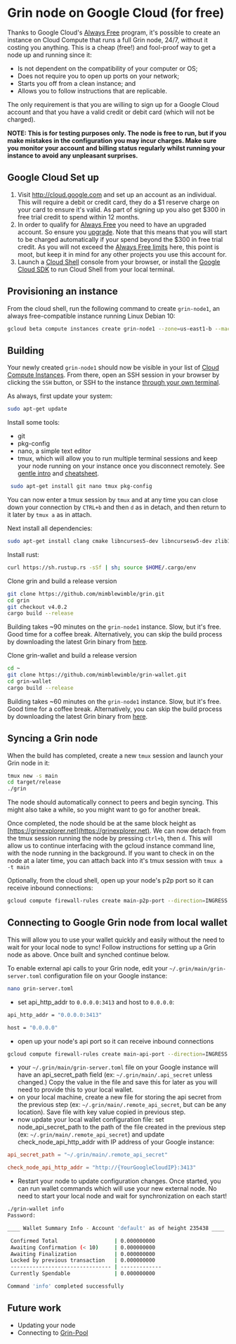 # Grin node on Google Cloud (for free)

Thanks to Google Cloud's [Always Free](https://cloud.google.com/free/docs/frequently-asked-questions#always-free)  program, it's possible to create an instance on Cloud Compute that runs a full Grin node, 24/7, without it costing you anything. This is a cheap (free!) and fool-proof way to get a node up and running since it:

* Is not dependent on the compatibility of your computer or OS;
* Does not require you to open up ports on your network;
* Starts you off from a clean instance; and
* Allows you to follow instructions that are replicable.

The only requirement is that you are willing to sign up for a Google Cloud account and that you have a valid credit or debit card (which will not be charged).

**NOTE: This is for testing purposes only. The node is free to run, but if you make mistakes in the configuration you may incur charges. Make sure you monitor your account and billing status regularly whilst running your instance to avoid any unpleasant surprises.**

## Google Cloud Set up

1. Visit http://cloud.google.com and set up an account as an individual. This will require a debit or credit card, they do a $1 reserve charge on your card to ensure it's valid. As part of signing up you also get $300 in free trial credit to spend within 12 months.
2. In order to qualify for [Always Free](https://cloud.google.com/free/docs/free-cloud-features) you need to have an upgraded account. So ensure you [upgrade](https://cloud.google.com/free/docs/frequently-asked-questions#what-is-upgrade). Note that this means that you will start to be charged automatically if your spend beyond the $300 in free trial credit. As you will not exceed the [Always Free limits](https://cloud.google.com/free/docs/free-cloud-features#free-tier-usage-limits) here, this point is moot, but keep it in mind for any other projects you use this account for.
3. Launch a [Cloud Shell](https://cloud.google.com/shell/) console from your browser, or install the [Google Cloud SDK](https://cloud.google.com/sdk/) to run Cloud Shell from your local terminal.

## Provisioning an instance

From the cloud shell, run the following command to create `grin-node1`, an always free-compatible instance running Linux Debian 10:

```bash
gcloud beta compute instances create grin-node1 --zone=us-east1-b --machine-type=f1-micro --tags=grin-node --image=debian-10-buster-v20191210 --image-project=debian-cloud --boot-disk-size=30GB --boot-disk-type=pd-standard --boot-disk-device-name=grin-disk1
```

## Building

Your newly created `grin-node1` should now be visible in your list of [Cloud Compute Instances](https://console.cloud.google.com/compute/instances). From there, open an SSH session in your browser by clicking the `SSH` button, or SSH to the instance [through your own terminal](https://cloud.google.com/compute/docs/instances/connecting-advanced#thirdpartytools).

As always, first update your system:

```bash
sudo apt-get update
```

Install some tools:

* git
* pkg-config
* nano, a simple text editor
* tmux, which will allow you to run multiple terminal sessions and keep your node running on your instance once you disconnect remotely. See [gentle intro](https://medium.com/actualize-network/a-minimalist-guide-to-tmux-13675fb160fa)  and [cheatsheet](https://gist.github.com/MohamedAlaa/2961058).

```bash
 sudo apt-get install git nano tmux pkg-config
```

You can now enter a tmux session by `tmux` and at any time you can close down your connection by `CTRL+b` and then `d` as in detach, and then return to it later by `tmux a` as in attach.

Next install all dependencies:

```bash
sudo apt-get install clang cmake libncurses5-dev libncursesw5-dev zlib1g-dev libssl-dev tor
```

Install rust:

```bash
curl https://sh.rustup.rs -sSf | sh; source $HOME/.cargo/env
```

Clone grin and build a release version

```bash
git clone https://github.com/mimblewimble/grin.git
cd grin
git checkout v4.0.2
cargo build --release
```

Building takes ~90 minutes on the `grin-node1` instance. Slow, but it's free. Good time for a coffee break. Alternatively, you can skip the build process by downloading the latest Grin binary from [here](https://github.com/mimblewimble/grin/releases).

Clone grin-wallet and build a release version

```bash
cd ~
git clone https://github.com/mimblewimble/grin-wallet.git
cd grin-wallet
cargo build --release
```

Building takes ~60 minutes on the `grin-node1` instance. Slow, but it's free. Good time for a coffee break. Alternatively, you can skip the build process by downloading the latest Grin binary from [here](https://github.com/mimblewimble/grin-wallet/releases).

## Syncing a Grin node

When the build has completed, create a new `tmux` session and launch your Grin node in it:

```bash
tmux new -s main
cd target/release
./grin
```

The node should automatically connect to peers and begin syncing. This might also take a while, so you might want to go for another break.

Once completed, the node should be at the same block height as [https://grinexplorer.net](https://grinexplorer.net). We can now detach from the tmux session running the node by pressing `ctrl+b`, then `d`. This will allow us to continue interfacing with the gcloud instance command line, with the node running in the background. If you want to check in on the node at a later time, you can attach back into it's tmux session with `tmux a -t main`

Optionally, from the cloud shell, open up your node's p2p port so it can receive inbound connections:

```bash
gcloud compute firewall-rules create main-p2p-port --direction=INGRESS --action=ALLOW --rules=tcp:3414 --target-tags=grin-node1
```

## Connecting to Google Grin node from local wallet

This will allow you to use your wallet quickly and easily without the need to wait for your local node to sync!
Follow instructions for setting up a Grin node as above. Once built and synched continue below.

To enable external api calls to your Grin node, edit your `~/.grin/main/grin-server.toml` configuration file on your Google instance:

```bash
nano grin-server.toml
```

- set api_http_addr to `0.0.0.0:3413` and host to `0.0.0.0`:

```bash
api_http_addr = "0.0.0.0:3413"
```

```bash
host = "0.0.0.0"
```

- open up your node's api port so it can receive inbound connections

```bash
gcloud compute firewall-rules create main-api-port --direction=INGRESS --action=ALLOW --rules=tcp:3413 --target-tags=grin-node1
```

- your `~/.grin/main/grin-server.toml` file on your Google instance will have an api_secret_path field (ex: `~/.grin/main/.api_secret` unless changed.) Copy the value in the file and save this for later as you will need to provide this to your local wallet.
- on your local machine, create a new file for storing the api secret from the previous step (ex: `~/.grin/main/.remote_api_secret`, but can be any location). Save file with key value copied in previous step.
- now update your local wallet configuration file: set node_api_secret_path to the path of the file created in the previous step (ex: `~/.grin/main/.remote_api_secret`) and update check_node_api_http_addr with IP address of your Google instance:

```toml
api_secret_path = "~/.grin/main/.remote_api_secret"
```

```toml
check_node_api_http_addr = "http://{YourGoogleCloudIP}:3413"
```

- Restart your node to update configuration changes. Once started, you can run wallet commands which will use your new external node. No need to start your local node and wait for synchronization on each start!

```bash
./grin-wallet info
Password:

____ Wallet Summary Info - Account 'default' as of height 235438 ____

 Confirmed Total                  | 0.000000000
 Awaiting Confirmation (< 10)     | 0.000000000
 Awaiting Finalization            | 0.000000000
 Locked by previous transaction   | 0.000000000
 -------------------------------- | -------------
 Currently Spendable              | 0.000000000

Command 'info' completed successfully
```

## Future work

* Updating your node
* Connecting to [Grin-Pool](https://github.com/grin-pool/grin-pool)
